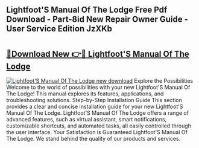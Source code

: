 ## Lightfoot'S Manual Of The Lodge Free Pdf Download - Part-8id New Repair Owner Guide - User Service Edition JzXKb

# <h2><a href="http://cf25526.oget.top/?id=Lightfoot%27S+Manual+Of+The+Lodge">🔗Download New 👉🔴 Lightfoot'S Manual Of The Lodge</a></h2>

[![Lightfoot'S Manual Of The Lodge new download](https://i.imgur.com/5g1atiW.png)](http://cf25526.oget.top/?id=Lightfoot%27S+Manual+Of+The+Lodge)
Explore the Possibilities Welcome to the world of possibilities with your new Lightfoot'S Manual Of The Lodge! This manual explores its features, applications, and troubleshooting solutions. Step-by-Step Installation Guide This section provides a clear and concise installation guide for your new Lightfoot'S Manual Of The Lodge. Lightfoot'S Manual Of The Lodge offers a range of advanced features, such as virtual assistant, smart notifications, customizable shortcuts, and automated tasks, all easily controlled through the user interface. Your Satisfaction is Guaranteed Lightfoot'S Manual Of The Lodge. We stand behind the quality of our products and services.
